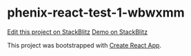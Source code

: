 # phenix-react-test-1-wbwxmm

[Edit this project on StackBlitz](https://stackblitz.com/edit/phenix-react-test-1-wbwxmm)
[Demo on StackBlitz](https://phenix-react-test-1-wbwxmm.stackblitz.io/)

This project was bootstrapped with [Create React App](https://github.com/facebookincubator/create-react-app).

